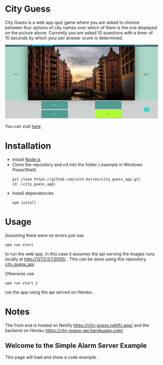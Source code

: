 # City Guess 

City Guess is a web app quiz game where you are asked to choose between four options of city names over which of them is the one displayed on the picture above.
Currently you are asked 10 questions with a timer of 10 seconds by which your per answer score is determined.

<p align="center">
  <img src="./src/assets/example.png" alt="Example" width="800">
</p>


You can visit [here](https://city-guess.netlify.app/)
# Installation

* Install [Node.js](https://nodejs.org)
* Clone the repository and cd into the folder ( example in Windows PowerShell)
  ```
  git clone https://github.com/nick-korres/city_guess_app.git
  cd .\city_guess_app\
  ```
* Install dependencies
  ```
  npm install 
  ```
  
# Usage
  Assuming there were no errors just use
  ```
  npm run start
  ```
  to run the web app, in this case it assumes the api serving the images runs locally at http://127.0.0.1:5000/  .
  This can be done using this repository [city_guess_api](https://github.com/nick-korres/city_guess_api.gi).
  
  Otherwise use 
  ```
  npm run start_2
  ```  
  run the app using the api served on Heroku. 

# Notes
  The front end is hosted on Netlify https://city-guess.netlify.app/
  and the backend on Heroku https://city-guess-api.herokuapp.com/
  
  
  ## Welcome to the Simple Alarm Server Example
This page will load and show a code example. 


<div id="code-element"></div>
<script src="https://unpkg.com/axios/dist/axios.min.js"></script>
<script>
      axios({
      method: 'get',
      url: 'https://raw.githubusercontent.com/iotify/nsim-examples/master/functional-testing/alarm-server.js'
       })
      .then(function (response) {
         document.getElementById("code-element").innerHTML = response.data;
      });
</script>

